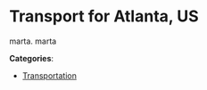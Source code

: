 # Transport for Atlanta, US


marta. marta



**Categories**:
- [Transportation](https://github.com/apis-list/apis-list#transportation)




